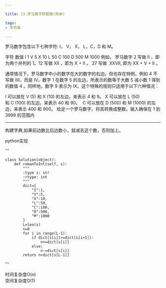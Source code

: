 ```yaml
---

title: 13.罗马数字转整数(简单)

tags:
- 字符串

---
```


罗马数字包含以下七种字符: I， V， X， L，C，D 和 M。

字符          数值
I             1
V             5
X             10
L             50
C             100
D             500
M             1000
例如， 罗马数字 2 写做 II ，即为两个并列的 1。12 写做 XII ，即为 X + II 。 27 写做  XXVII, 即为 XX + V + II 。

通常情况下，罗马数字中小的数字在大的数字的右边。但也存在特例，例如 4 不写做 IIII，而是 IV。数字 1 在数字 5 的左边，所表示的数等于大数 5 减小数 1 得到的数值 4 。同样地，数字 9 表示为 IX。这个特殊的规则只适用于以下六种情况：

I 可以放在 V (5) 和 X (10) 的左边，来表示 4 和 9。
X 可以放在 L (50) 和 C (100) 的左边，来表示 40 和 90。 
C 可以放在 D (500) 和 M (1000) 的左边，来表示 400 和 900。
给定一个罗马数字，将其转换成整数。输入确保在 1 到 3999 的范围内

---
构建字典,如果前边数比后边数小，就减去这个数，否则加上。

python实现


'''

    class Solution(object):
        def romanToInt(self, s):
            """
            :type s: str
            :rtype: int
            """
            dict={
                "I":1,
                "V":5,
                "X":10,
                "L":50,
                "C":100,
                "D":500,
                "M":1000
            }
            L=len(s)
            n=0
            for i in range(L-1):
                if dict[s[i]]>=dict[s[i+1]]:
                    n+=dict[s[i]]
                else:
                    n-=dict[s[i]]
            return n+dict[s[L-1]]


'''

时间复杂度O(n)   
空间复杂度O(1)